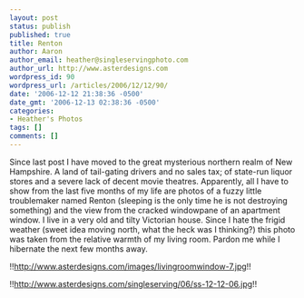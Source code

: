 ```yaml
---
layout: post
status: publish
published: true
title: Renton
author: Aaron
author_email: heather@singleservingphoto.com
author_url: http://www.asterdesigns.com
wordpress_id: 90
wordpress_url: /articles/2006/12/12/90/
date: '2006-12-12 21:38:36 -0500'
date_gmt: '2006-12-13 02:38:36 -0500'
categories:
- Heather's Photos
tags: []
comments: []
---
```

Since last post I have moved to the great mysterious northern realm of
New Hampshire. A land of tail-gating drivers and no sales tax; of
state-run liquor stores and a severe lack of decent movie theatres.
Apparently, all I have to show from the last five months of my life are
photos of a fuzzy little troublemaker named Renton (sleeping is the only
time he is not destroying something) and the view from the cracked
windowpane of an apartment window. I live in a very old and tilty
Victorian house. Since I hate the frigid weather (sweet idea moving
north, what the heck was I thinking?) this photo was taken from the
relative warmth of my living room. Pardon me while I hibernate the next
few months away.

!!http://www.asterdesigns.com/images/livingroomwindow-7.jpg!!

!!http://www.asterdesigns.com/singleserving/06/ss-12-12-06.jpg!!
